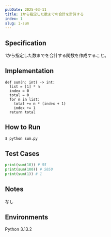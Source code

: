 ```yaml
---
pubDate: 2025-03-11
title: 1から指定した数までの合計を計算する
index: 1
slug: 1-sum
---
```


## Specification
1から指定した数までを合計する関数を作成すること。

## Implementation
```python: sum.py
def sum(n: int) -> int:
  list = [1] * n
  index = 0
  total = 0
  for n in list:
    total += n * (index + 1)
    index += 1
  return total
```

## How to Run
```bash
$ python sum.py
```

## Test Cases
```python
print(sum(10)) # 55
print(sum(100)) # 5050
print(sum(1)) # 1
```

## Notes
なし

## Environments
Python 3.13.2